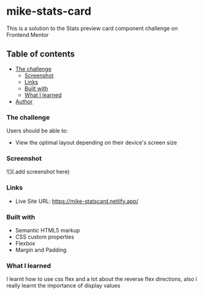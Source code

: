 # mike-stats-card

This is a solution to the Stats preview card component challenge on Frontend Mentor

## Table of contents

- [The challenge](#the-challenge)
  - [Screenshot](#screenshot)
  - [Links](#links)
  - [Built with](#built-with)
  - [What I learned](#what-i-learned)
- [Author](#author)


### The challenge

Users should be able to:

- View the optimal layout depending on their device's screen size

### Screenshot

![](.add screenshot here)

### Links

- Live Site URL: https://mike-statscard.netlify.app/

### Built with

- Semantic HTML5 markup
- CSS custom properties
- Flexbox
- Margin and Padding

### What I learned

I learnt how to use css  flex and a lot about the reverse flex directions, also i really learnt the importance of display values
